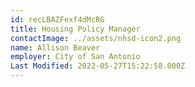 ```yaml
---
id: recLBAZFexf4dMcRG
title: Housing Policy Manager
contactImage: ../assets/nhsd-icon2.png
name: Allison Beaver
employer: City of San Antonio
Last Modified: 2022-05-27T15:22:58.000Z
---
```

